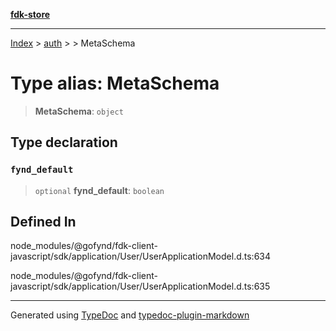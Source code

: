 [**fdk-store**](../../../README.md)
***

[Index](../../../API.md) > [auth](../../README.md) > [<internal>](../README.md) > MetaSchema

# Type alias: MetaSchema

> **MetaSchema**: `object`

## Type declaration

### `fynd_default`

> `optional` **fynd\_default**: `boolean`

## Defined In

node\_modules/@gofynd/fdk-client-javascript/sdk/application/User/UserApplicationModel.d.ts:634

node\_modules/@gofynd/fdk-client-javascript/sdk/application/User/UserApplicationModel.d.ts:635

***
Generated using [TypeDoc](https://typedoc.org/) and [typedoc-plugin-markdown](https://www.npmjs.com/package/typedoc-plugin-markdown)
